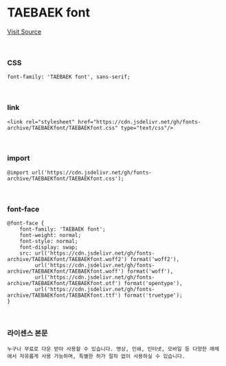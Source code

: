 # TAEBAEK font

[Visit Source](https://www.taebaek.go.kr/www/contents.do?key=1857)

&nbsp;

### CSS

```
font-family: 'TAEBAEK font', sans-serif;
```

&nbsp;

### link

```
<link rel="stylesheet" href="https://cdn.jsdelivr.net/gh/fonts-archive/TAEBAEKfont/TAEBAEKfont.css" type="text/css"/>
```

&nbsp;

### import

```
@import url('https://cdn.jsdelivr.net/gh/fonts-archive/TAEBAEKfont/TAEBAEKfont.css');
```

&nbsp;

### font-face

```
@font-face {
    font-family: 'TAEBAEK font';
    font-weight: normal;
    font-style: normal;
    font-display: swap;
    src: url('https://cdn.jsdelivr.net/gh/fonts-archive/TAEBAEKfont/TAEBAEKfont.woff2') format('woff2'),
         url('https://cdn.jsdelivr.net/gh/fonts-archive/TAEBAEKfont/TAEBAEKfont.woff') format('woff'),
         url('https://cdn.jsdelivr.net/gh/fonts-archive/TAEBAEKfont/TAEBAEKfont.otf') format('opentype'),
         url('https://cdn.jsdelivr.net/gh/fonts-archive/TAEBAEKfont/TAEBAEKfont.ttf') format('truetype');
}
```

&nbsp;

### 라이센스 본문

```
누구나 무료로 다운 받아 사용할 수 있습니다. 영상, 인쇄, 인터넷, 모바일 등 다양한 매체에서 자유롭게 사용 가능하며, 특별한 허가 절차 없이 사용하실 수 있습니다.
```
